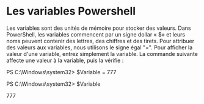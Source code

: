 # Les variables Powershell

Les variables sont des unités de mémoire pour stocker des valeurs. Dans PowerShell, les variables commencent par un signe dollar « $» et leurs noms peuvent contenir des lettres, des chiffres et des tirets. Pour attribuer des valeurs aux variables, nous utilisons le signe égal "=". Pour afficher la valeur d'une variable, entrez simplement la variable. La commande suivante affecte une valeur à la variable, puis la vérifie : 

PS C:\Windows\system32> $Variable = 777 

PS C:\Windows\system32> $Variable 

777 

